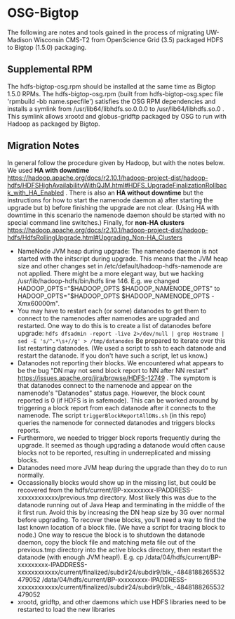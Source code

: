 # OSG-Bigtop
The following are notes and tools gained in the process of migrating UW-Madison Wisconsin CMS-T2 from OpenScience Grid (3.5) packaged HDFS to Bigtop (1.5.0) packaging.  

## Supplemental RPM
The hdfs-bigtop-osg.rpm should be installed at the same time as Bigtop 1.5.0 RPMs. The hdfs-bigtop-osg.rpm (built from hdfs-bigtop-osg.spec file 'rpmbuild -bb name.specfile') satisfies the OSG RPM dependencies and installs a symlink from /usr/lib64/libhdfs.so.0.0.0 to /usr/lib64/libhdfs.so.0 .  This symlink allows xrootd and globus-gridftp packaged by OSG to run with Hadoop as packaged by Bigtop.

## Migration Notes
In general follow the procedure given by Hadoop, but with the notes below.
We used **HA with downtime** https://hadoop.apache.org/docs/r2.10.1/hadoop-project-dist/hadoop-hdfs/HDFSHighAvailabilityWithQJM.html#HDFS_UpgradeFinalizationRollback_with_HA_Enabled .
There is also an **HA without downtime** but the instructions for how to start the namenode daemon a) after starting the upgrade but b) before finishing the upgrade are not clear.  (Using HA with downtime in this scenario the namenode daemon should be started with no special command line switches.) 
Finally, for **non-HA clusters** https://hadoop.apache.org/docs/r2.10.1/hadoop-project-dist/hadoop-hdfs/HdfsRollingUpgrade.html#Upgrading_Non-HA_Clusters
- NameNode JVM heap during upgrade:  The namenode daemon is not started with the initscript during upgrade.  This means that the JVM heap size and other changes set in /etc/default/hadoop-hdfs-namenode are not applied. There might be a more elegant way, but we hacking /usr/lib/hadoop-hdfs/bin/hdfs line 146.  E.g. we changed HADOOP_OPTS="$HADOOP_OPTS $HADOOP_NAMENODE_OPTS" to HADOOP_OPTS="$HADOOP_OPTS $HADOOP_NAMENODE_OPTS -Xmx60000m".
- You may have to restart each (or some) datanodes to get them to connect to the namenodes after namenodes are upgraded and restarted.  One way to do this is to create a list of datanodes before upgrade: `hdfs dfsadmin -report -live 2>/dev/null | grep Hostname | sed -E 's/^.*\s+//g' > /tmp/datanodes` Be prepared to iterate over this list restarting datanodes.  (We used a script to ssh to each datanode and restart the datanode. If you don't have such a script, let us know.)
- Datanodes not reporting their blocks. We encountered what appears to be the bug "DN may not send block report to NN after NN restart" https://issues.apache.org/jira/browse/HDFS-12749 . The symptom is that datanodes connect to the namenode and appear on the namenode's "Datanodes" status page.  However, the block count reported is 0 (if HDFS is in safemode). This can be worked around by triggering a block report from each datanode after it connects to the namenode.  The script `triggerBlockReportAllDNs.sh` (in this repo) queries the namenode for connected datanodes and triggers blocks reports.
- Furthermore, we needed to trigger block reports frequently during the upgrade.  It seemed as though upgrading a datanode would often cause blocks not to be reported, resulting in underreplicated and missing blocks.
- Datanodes need more JVM heap during the upgrade than they do to run normally.
- Occassionally blocks would show up in the missing list, but could be recovered from the hdfs/current/BP-xxxxxxxxx-IPADDRESS-xxxxxxxxxxxx/previous.tmp directory. Most likely this was due to the datanode running out of Java Heap and terminating in the middle of the it first run.  Avoid this by increasing the DN heap size by 3G over normal before upgrading.  To recover these blocks, you'll need a way to find the last known location of a block file.  (We have a script for tracing block to node.) One way to rescue the block is to shutdown the datanode daemon, copy the block file and matching meta file out of the previous.tmp directory into the active blocks directory, then restart the datanode (with enough JVM heap!).  E.g. cp /data/04/hdfs/current/BP-xxxxxxxxx-IPADDRESS-xxxxxxxxxxxx/current/finalized/subdir24/subdir9/blk_-4848188265532479052 /data/04/hdfs/current/BP-xxxxxxxxx-IPADDRESS-xxxxxxxxxxxx/current/finalized/subdir24/subdir9/blk_-4848188265532479052
- xrootd, gridftp, and other daemons which use HDFS libraries need to be restarted to load the new libraries

